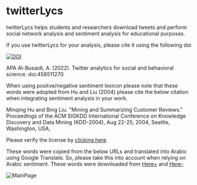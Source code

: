# twitterLycs
twitterLycs helps students and researchers download tweets and perform social network analysis and sentiment analysis for educational purposes.

If you use twitterLycs for your analysis, please cite it using the following doi

[![DOI](https://zenodo.org/badge/458511270.svg)](https://zenodo.org/badge/latestdoi/458511270)

APA
Al-Busaidi, A. (2022). Twitter analytics for social and behavioral science. doi:458511270


When using positve/negative sentiment lexicon please note that these words were adopted from Hu and Liu (2004)
please cite the below citation when integrating sentiment analysis in your work.

   Minqing Hu and Bing Liu. "Mining and Summarizing Customer Reviews." 
       Proceedings of the ACM SIGKDD International Conference on Knowledge 
       Discovery and Data Mining (KDD-2004), Aug 22-25, 2004, Seattle, 
       Washington, USA, 

Please verify the license by [clicking here](https://www.cs.uic.edu/~liub/FBS/sentiment-analysis.html).

These words were copied from the below URLs and translated into Arabic using Google Translate.
So, please take this into account when relying on Arabic sentiment. These words were downloaded from [Here+](https://ptrckprry.com/course/ssd/data/positive-words.txt) and [Here-](https://ptrckprry.com/course/ssd/data/negative-words.txt)


![MainPage](https://drive.google.com/file/d/1V8jS0V72BmkNGiS9-CDuxMbJeWseBaMS/view?usp=sharing)
